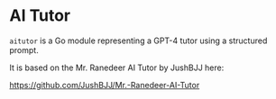 # AI Tutor

`aitutor` is a Go module representing a GPT-4 tutor using a structured prompt.

It is based on the Mr. Ranedeer AI Tutor by JushBJJ here:

https://github.com/JushBJJ/Mr.-Ranedeer-AI-Tutor